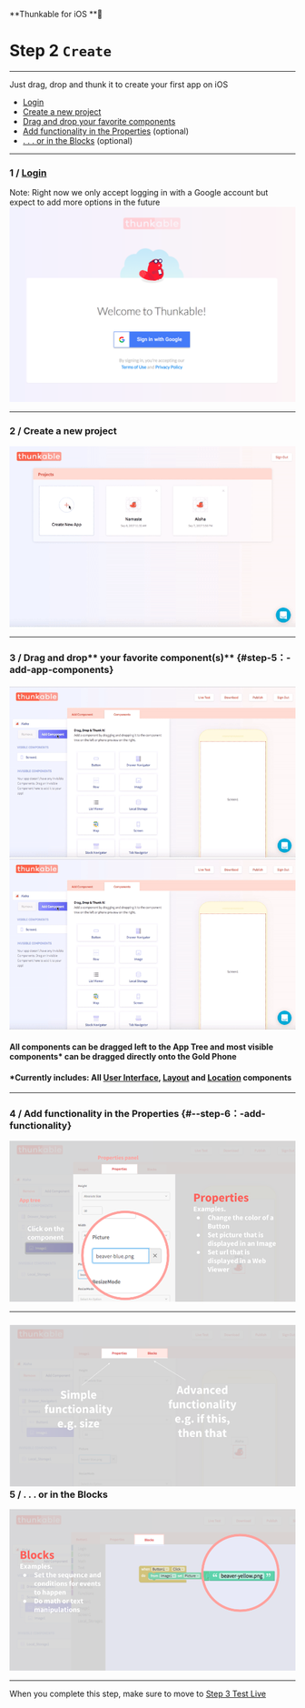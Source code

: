 **Thunkable for iOS **

# Step 2 `Create`

---

Just drag, drop and thunk it to create your first app on iOS

* [Login](#1--login-to-thunkable-for-ios)
* [Create a new project](#2--create-a-new-project)
* [Drag and drop your favorite components](#step-5：-add-app-components)
* [Add functionality in the Properties](#--step-6：-add-functionality) \(optional\)
* [. . . or in the Blocks](#5--add-more-complex-functionality-in-the-blocks) \(optional\)

---

### 1 / [Login](https://ios.thunkable.com)

Note: Right now we only accept logging in with a Google account but expect to add more options in the future[![](/assets/login-ios.png)](https://ios.thunkable.com)

---

### 2 / Create a new project

![](/assets/create-ios-1.gif)



---

### 3 / Drag and drop** your favorite component\(s\)** {#step-5：-add-app-components}

#### ![](/assets/ios/drag-drop.gif)![](/assets/ios-drag-drop.gif)

#### All components can be dragged left to the App Tree and most visible components\* can be dragged directly onto the Gold Phone

#### \*Currently includes: All [User Interface](/android/components/user-interface/README.md), [Layout](/android/components/layout.md) and [Location](/ios/components/location/README.md) components

---

### 4 / Add functionality in the Properties {#--step-6：-add-functionality}

![](/assets/create-app-ios-fig-1.png)

---

### ![](/assets/ios-create-fig-1.png)5 / . . . or in the Blocks

![](/assets/create-app-ios-fig-2.png)

---

When you complete this step, make sure to move to [Step 3 Test Live](/ios/live-test.md)

